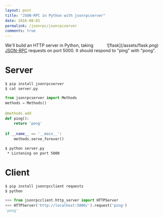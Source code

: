 ```yaml
---
layout: post
title: "JSON-RPC in Python with jsonrpcserver"
date: 2016-08-01
permalink: /jsonrpc/jsonrpcserver
comments: true
---
```

<div style="float: right" markdown="1">
![flask](/assets/flask.png)
</div>

We'll build an HTTP server in Python, taking
[JSON-RPC](http://www.jsonrpc.org/) requests on port 5000. It should respond to
"ping" with "pong".

Server
======

```shell
$ pip install jsonrpcserver
$ cat server.py
```
```python
from jsonrpcserver import Methods
methods = Methods()

@methods.add
def ping():
    return 'pong'

if __name__ == '__main__':
    methods.serve_forever()
```
```shell
$ python server.py
 * Listening on port 5000
```

Client
======

```shell
$ pip install jsonrpcclient requests
$ python
```
```python
>>> from jsonrpcclient.http_server import HTTPServer
>>> HTTPServer('http://localhost:5000/').request('ping')
'pong'
```
